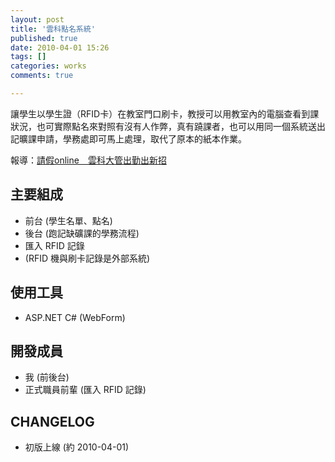 ```yaml
---
layout: post
title: '雲科點名系統'
published: true
date: 2010-04-01 15:26
tags: []
categories: works
comments: true

---
```

讓學生以學生證（RFID卡）在教室門口刷卡，教授可以用教室內的電腦查看到課狀況，也可實際點名來對照有沒有人作弊，真有蹺課者，也可以用同一個系統送出記曠課申請，學務處即可馬上處理，取代了原本的紙本作業。

報導：[請假online　雲科大管出勤出新招](http://www.uonline.nccu.edu.tw/index_content.asp?sn=0&an=6053)

## 主要組成

* 前台 (學生名單、點名)
* 後台 (跑記缺礦課的學務流程)
* 匯入 RFID 記錄
* (RFID 機與刷卡記錄是外部系統)

## 使用工具

* ASP.NET C# (WebForm)

## 開發成員

* 我 (前後台)
* 正式職員前輩 (匯入 RFID 記錄)

## CHANGELOG

* 初版上線 (約 2010-04-01)
